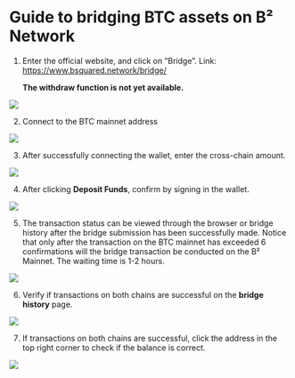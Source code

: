 # Guide to bridging BTC assets on B² Network

1. Enter the official website, and click on “Bridge”.
Link: https://www.bsquared.network/bridge/

   **The withdraw function is not yet available.**

![](https://quicknode.quicknode-ipfs.com/ipfs/QmNMPhdisuvo3jzLEX9Z2aeA46zg6gt8pEjF1HsvmZTgCp)

2. Connect to the BTC mainnet address

![](https://quicknode.quicknode-ipfs.com/ipfs/QmW3iHXuSUdkYw5sJcqAauVzjz2PoCULmXav5yMQwqtDAB)

3. After successfully connecting the wallet, enter the cross-chain amount.

![](https://quicknode.quicknode-ipfs.com/ipfs/QmULsRB26rT5n1NFDqZuSzc9DaDUZK8V7qGHgirFbfLwRb)

4. After clicking **Deposit Funds**, confirm by signing in the wallet.

![](https://quicknode.quicknode-ipfs.com/ipfs/QmfGg3odn94wDAKrYWyGiyNfKLtj6QY89MYQHL4vWcr5Mz)

5. The transaction status can be viewed through the browser or bridge history after the bridge submission has been successfully made.
Notice that only after the transaction on the BTC mainnet has exceeded 6 confirmations will the bridge transaction be conducted on the B² Mainnet. The waiting time is 1-2 hours.

![](https://quicknode.quicknode-ipfs.com/ipfs/QmZZuicAXA68P8vsba9ZKGnSPqi6xRqSsojJcKst64bVGz)

6. Verify if transactions on both chains are successful on the **bridge history** page.

![](https://quicknode.quicknode-ipfs.com/ipfs/QmcuzSTjw2oPtXWbG2SRU4gpBEtLnMBazMQawCBFPGbrxn)

7. If transactions on both chains are successful, click the address in the top right corner to check if the balance is correct.

![](https://quicknode.quicknode-ipfs.com/ipfs/QmTe9abDg1urAwNTMaVEY9NA6igv5UcPrDsViQL64qHW1G)
